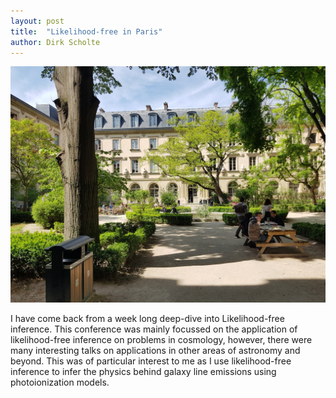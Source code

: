 ```yaml
---
layout: post
title:  "Likelihood-free in Paris"
author: Dirk Scholte
---
```


![alt text](_posts/images/ENS_Paris_quad.jpg)

I have come back from a week long deep-dive into Likelihood-free inference. This conference was mainly focussed on the application of likelihood-free inference on problems in cosmology, however, there were many interesting talks on applications in other areas of astronomy and beyond. This was of particular interest to me as I use likelihood-free inference to infer the physics behind galaxy line emissions using photoionization models.
